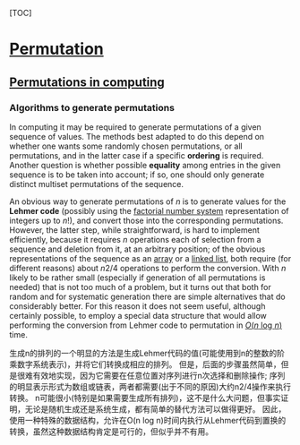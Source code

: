 [TOC]



# [Permutation](https://en.wikipedia.org/wiki/Permutation#Algorithms_to_generate_permutations)



## [Permutations in computing](https://en.wikipedia.org/wiki/Permutation#Permutations_in_computing)



### Algorithms to generate permutations

In computing it may be required to generate permutations of a given sequence of values. The methods best adapted to do this depend on whether one wants some randomly chosen permutations, or all permutations, and in the latter case if a specific **ordering** is required. Another question is whether possible **equality** among entries in the given sequence is to be taken into account; if so, one should only generate distinct multiset permutations of the sequence.

An obvious way to generate permutations of *n* is to generate values for the **Lehmer code** (possibly using the [factorial number system](https://en.wikipedia.org/wiki/Factorial_number_system) representation of integers up to *n*!), and convert those into the corresponding permutations. However, the latter step, while straightforward, is hard to implement efficiently, because it requires *n* operations each of selection from a sequence and deletion from it, at an arbitrary position; of the obvious representations of the sequence as an [array](https://en.wikipedia.org/wiki/Array_data_structure) or a [linked list](https://en.wikipedia.org/wiki/Linked_list), both require (for different reasons) about *n*2/4 operations to perform the conversion. With *n* likely to be rather small (especially if generation of all permutations is needed) that is not too much of a problem, but it turns out that both for random and for systematic generation there are simple alternatives that do considerably better. For this reason it does not seem useful, although certainly possible, to employ a special data structure that would allow performing the conversion from Lehmer code to permutation in [*O*(*n* log *n*)](https://en.wikipedia.org/wiki/Big_O_notation) time.

生成n的排列的一个明显的方法是生成Lehmer代码的值(可能使用到n的整数的阶乘数字系统表示)，并将它们转换成相应的排列。
但是，后面的步骤虽然简单，但是很难有效地实现，因为它需要在任意位置对序列进行n次选择和删除操作;
序列的明显表示形式为数组或链表，两者都需要(出于不同的原因)大约n2/4操作来执行转换。
n可能很小(特别是如果需要生成所有排列)，这不是什么大问题，但事实证明，无论是随机生成还是系统生成，都有简单的替代方法可以做得更好。
因此，使用一种特殊的数据结构，允许在O(n log n)时间内执行从Lehmer代码到置换的转换，虽然这种数据结构肯定是可行的，但似乎并不有用。

